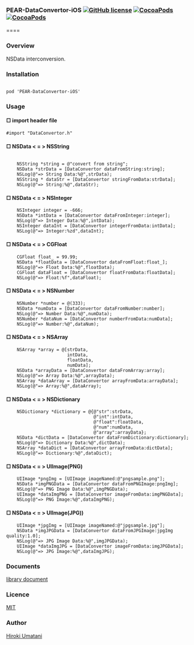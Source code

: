 ### PEAR-DataConvertor-iOS [![GitHub license](https://img.shields.io/badge/LICENSE-MIT%20LICENSE-blue.svg)](https://github.com/HirokiUmatani/PEAR-DataConvertor-iOS/LICENSE) [![CocoaPods](https://img.shields.io/badge/platform-ios-lightgrey.svg)](https://cocoapods.org/pods/PEAR-DataConvertor-iOS) [![CocoaPods](https://img.shields.io/cocoapods/v/PEAR-DataConvertor-iOS.svg)](https://cocoapods.org/pods/PEAR-DataConvertor-iOS)  

====
### Overview
NSData interconversion.

### Installation
<code>
pod 'PEAR-DataConvertor-iOS'
</code>

### Usage
#### □ import header file
```
#import "DataConvertor.h"
```

#### □ NSData < = > NSString
```

    NSString *string = @"convert from string";
    NSData *strData = [DataConvertor dataFromString:string];
    NSLog(@"=> String Data:%@",strData);
    NSString * dataStr = [DataConvertor stringFromData:strData];
    NSLog(@"=> String:%@",dataStr);
```
    
#### □ NSData < = > NSInteger
``` 
    NSInteger integer = -666;
    NSData *intData = [DataConvertor dataFromInteger:integer];
    NSLog(@"=> Integer Data:%@",intData);
    NSInteger dataInt = [DataConvertor integerFromData:intData];
    NSLog(@"=> Integer:%zd",dataInt);
```

#### □  NSData < = > CGFloat
```
    CGFloat float_ = 99.99;
    NSData *floatData = [DataConvertor dataFromFloat:float_];
    NSLog(@"=> Float Data:%@",floatData);
    CGFloat dataFloat = [DataConvertor floatFromData:floatData];
    NSLog(@"=> Float:%f",dataFloat);
```

#### □ NSData < = > NSNumber
```
    NSNumber *number = @(333);
    NSData *numData = [DataConvertor dataFromNumber:number];
    NSLog(@"=> Number Data:%@",numData);
    NSNumber *dataNum = [DataConvertor numberFromData:numData];
    NSLog(@"=> Number:%@",dataNum);
```

#### □ NSData < = > NSArray
```
    NSArray *array = @[strData,
                       intData,
                       floatData,
                       numData];
    NSData *arrayData = [DataConvertor dataFromArray:array];
    NSLog(@"=> Array Data:%@",arrayData);
    NSArray *dataArray = [DataConvertor arrayFromData:arrayData];
    NSLog(@"=> Array:%@",dataArray);
```

#### □ NSData < = > NSDictionary
```
    NSDictionary *dictionary = @{@"str":strData,
                                 @"int":intData,
                                 @"float":floatData,
                                 @"num":numData,
                                 @"array":arrayData};
    NSData *dictData = [DataConvertor dataFromDictionary:dictionary];
    NSLog(@"=> Dictionary Data:%@",dictData);
    NSArray *dataDict = [DataConvertor arrayFromData:dictData];
    NSLog(@"=> Dictionary:%@",dataDict);
```

#### □ NSData < = > UIImage(PNG)
```
    UIImage *pngImg = [UIImage imageNamed:@"pngsample.png"];
    NSData *imgPNGData = [DataConvertor dataFromPNGImage:pngImg];
    NSLog(@"=> PNG Image Data:%@",imgPNGData);
    UIImage *dataImgPNG = [DataConvertor imageFromData:imgPNGData];
    NSLog(@"=> PNG Image:%@",dataImgPNG);
```

#### □ NSData < = > UIImage(JPG))
```
    UIImage *jpgImg = [UIImage imageNamed:@"jpgsample.jpg"];
    NSData *imgJPGData = [DataConvertor dataFromJPGImage:jpgImg quality:1.0];
    NSLog(@"=> JPG Image Data:%@",imgJPGData);
    UIImage *dataImgJPG = [DataConvertor imageFromData:imgJPGData];
    NSLog(@"=> JPG Image:%@",dataImgJPG);
```

### Documents
[library document](http://cocoadocs.org/docsets/PEAR-DataConvertor-iOS)

### Licence
[MIT](https://github.com/HirokiUmatani/PEAR-DataConvertor-iOS/blob/master/LICENSE)

### Author
[Hiroki Umatani](https://github.com/HirokiUmatani)
